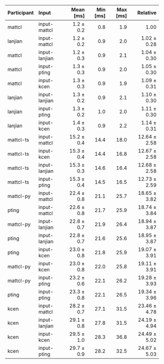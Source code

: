 | Participant | Input | Mean [ms] | Min [ms] | Max [ms] | Relative |
|:---|:---|---:|---:|---:|---:|
| mattcl | input-mattcl | 1.2 ± 0.2 | 0.8 | 1.9 | 1.00 |
| lanjian | input-mattcl | 1.2 ± 0.2 | 0.9 | 2.0 | 1.02 ± 0.28 |
| mattcl | input-lanjian | 1.2 ± 0.3 | 0.9 | 2.1 | 1.04 ± 0.30 |
| mattcl | input-pting | 1.3 ± 0.3 | 0.9 | 2.0 | 1.05 ± 0.30 |
| mattcl | input-kcen | 1.3 ± 0.3 | 0.9 | 1.9 | 1.09 ± 0.31 |
| lanjian | input-lanjian | 1.3 ± 0.2 | 0.9 | 2.1 | 1.10 ± 0.30 |
| lanjian | input-pting | 1.3 ± 0.2 | 1.0 | 2.0 | 1.11 ± 0.30 |
| lanjian | input-kcen | 1.4 ± 0.3 | 0.9 | 2.2 | 1.14 ± 0.31 |
| mattcl-ts | input-mattcl | 15.2 ± 0.4 | 14.4 | 18.0 | 12.64 ± 2.58 |
| mattcl-ts | input-kcen | 15.3 ± 0.4 | 14.4 | 16.8 | 12.67 ± 2.58 |
| mattcl-ts | input-lanjian | 15.3 ± 0.3 | 14.6 | 16.4 | 12.68 ± 2.58 |
| mattcl-ts | input-pting | 15.3 ± 0.4 | 14.5 | 16.5 | 12.73 ± 2.59 |
| mattcl-py | input-mattcl | 22.4 ± 0.8 | 21.1 | 25.7 | 18.65 ± 3.82 |
| pting | input-mattcl | 22.6 ± 0.8 | 21.7 | 25.9 | 18.74 ± 3.84 |
| mattcl-py | input-lanjian | 22.8 ± 0.7 | 21.9 | 26.4 | 18.94 ± 3.87 |
| pting | input-lanjian | 22.8 ± 0.7 | 21.6 | 25.6 | 18.95 ± 3.87 |
| pting | input-kcen | 23.0 ± 0.8 | 21.8 | 25.9 | 19.07 ± 3.91 |
| mattcl-py | input-kcen | 23.0 ± 0.8 | 22.0 | 25.8 | 19.11 ± 3.91 |
| mattcl-py | input-pting | 23.2 ± 0.6 | 22.1 | 26.2 | 19.28 ± 3.93 |
| pting | input-pting | 23.3 ± 0.8 | 22.1 | 26.5 | 19.34 ± 3.96 |
| kcen | input-mattcl | 28.2 ± 0.7 | 27.1 | 31.5 | 23.46 ± 4.78 |
| kcen | input-lanjian | 29.1 ± 0.8 | 27.8 | 31.5 | 24.19 ± 4.94 |
| kcen | input-kcen | 29.5 ± 1.0 | 28.3 | 36.8 | 24.49 ± 5.02 |
| kcen | input-pting | 29.7 ± 0.9 | 28.2 | 32.5 | 24.67 ± 5.03 |
